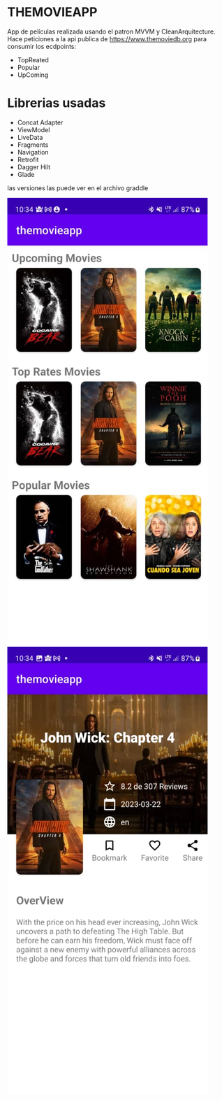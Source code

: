 # THEMOVIEAPP
App de películas realizada usando el patron MVVM y CleanArquitecture. Hace peticiones a la api publica de https://www.themoviedb.org para consumir los ecdpoints:

- TopReated
- Popular
- UpComing

# Librerias usadas
- Concat Adapter
- ViewModel
- LiveData
- Fragments
- Navigation
- Retrofit
- Dagger Hilt
- Glade

las versiones las puede ver en el archivo graddle


![app](https://raw.githubusercontent.com/carlosjgr7/themovieapp/main/assetsGit/imgcarrusel.jpeg)
![app](https://raw.githubusercontent.com/carlosjgr7/themovieapp/main/assetsGit/imgdescription.jpeg)
